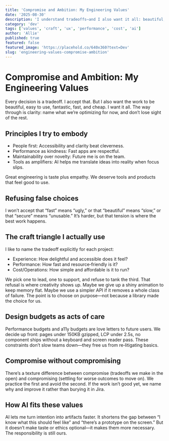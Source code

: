 ```yaml
---
title: 'Compromise and Ambition: My Engineering Values'
date: '2025-08-30'
description: 'I understand tradeoffs—and I also want it all: beautiful, easy, fast, and affordable. That tension guides my decisions.'
category: 'dev'
tags: ['values', 'craft', 'ux', 'performance', 'cost', 'ai']
author: 'Allie'
published: true
featured: false
featured_image: 'https://placehold.co/640x360?text=Dev'
slug: 'engineering-values-compromise-ambition'
---
```


# Compromise and Ambition: My Engineering Values

Every decision is a tradeoff. I accept that. But I also want the work to be beautiful, easy to use, fantastic, fast, and cheap. I want it all. The way through is clarity: name what we’re optimizing for now, and don’t lose sight of the rest.

## Principles I try to embody

- People first: Accessibility and clarity beat cleverness.
- Performance as kindness: Fast apps are respectful.
- Maintainability over novelty: Future me is on the team.
- Tools as amplifiers: AI helps me translate ideas into reality when focus slips.

Great engineering is taste plus empathy. We deserve tools and products that feel good to use.

## Refusing false choices

I won’t accept that “fast” means “ugly,” or that “beautiful” means “slow,” or that “secure” means “unusable.” It’s harder, but that tension is where the best work happens.

## The craft triangle I actually use

I like to name the tradeoff explicitly for each project:

- Experience: How delightful and accessible does it feel?
- Performance: How fast and resource‑friendly is it?
- Cost/Operations: How simple and affordable is it to run?

We pick one to lead, one to support, and refuse to tank the third. That refusal is where creativity shows up. Maybe we give up a shiny animation to keep memory flat. Maybe we use a simpler API if it removes a whole class of failure. The point is to choose on purpose—not because a library made the choice for us.

## Design budgets as acts of care

Performance budgets and a11y budgets are love letters to future users. We decide up front: pages under 150KB gzipped, LCP under 2.5s, no component ships without a keyboard and screen reader pass. These constraints don’t slow teams down—they free us from re‑litigating basics.

## Compromise without compromising

There’s a texture difference between compromise (tradeoffs we make in the open) and compromising (settling for worse outcomes to move on). We practice the first and avoid the second. If the work isn’t good yet, we name why and improve it rather than burying it in Jira.

## How AI fits these values

AI lets me turn intention into artifacts faster. It shortens the gap between “I know what this should feel like” and “there’s a prototype on the screen.” But it doesn’t make taste or ethics optional—it makes them more necessary. The responsibility is still ours.
